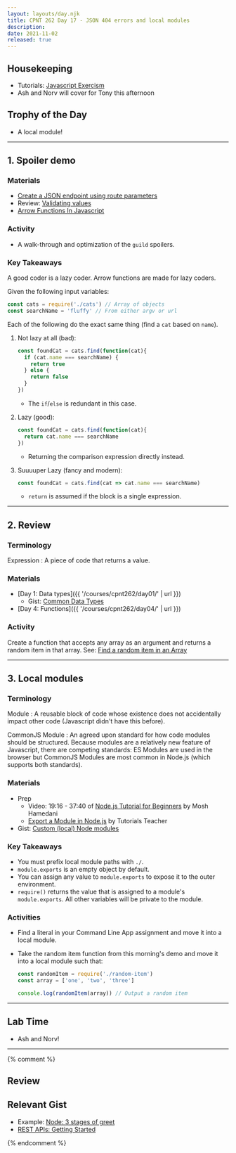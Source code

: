 ```yaml
---
layout: layouts/day.njk
title: CPNT 262 Day 17 - JSON 404 errors and local modules
description: 
date: 2021-11-02
released: true
---
```


## Housekeeping
- Tutorials: [Javascript Exercism](https://exercism.org/tracks/javascript)
- Ash and Norv will cover for Tony this afternoon

## Trophy of the Day
- A local module!

---

## 1. Spoiler demo
### Materials
- [Create a JSON endpoint using route parameters](https://gist.github.com/acidtone/f470990b7ebd01907a37118f200b17ab)
- Review: [Validating values](https://sait-wbdv.github.io/fall-2021/takeaways/js/variables-validating-types/)
- [Arrow Functions In Javascript](https://medium.com/@mandeepkaur1/arrow-functions-in-javascript-9254e41a80e3)

### Activity
- A walk-through and optimization of the `guild` spoilers.

### Key Takeaways
A good coder is a lazy coder. Arrow functions are made for lazy coders.

Given the following input variables:

```js
const cats = require('./cats') // Array of objects
const searchName = 'fluffy' // From either argv or url 
```

Each of the following do the exact same thing (find a `cat` based on `name`).

1. Not lazy at all (bad):

    ```js
    const foundCat = cats.find(function(cat){
      if (cat.name === searchName) {
        return true
      } else {
        return false
      }
    })
    ```

    - The `if`/`else` is redundant in this case.

2. Lazy (good):

    ```js
    const foundCat = cats.find(function(cat){
      return cat.name === searchName
    })
    ```
    
    - Returning the comparison expression directly instead.

3. Suuuuper Lazy (fancy and modern):

    ```js
    const foundCat = cats.find(cat => cat.name === searchName)
    ```

    - `return` is assumed if the block is a single expression.

---

## 2. Review
### Terminology
Expression
: A piece of code that returns a value.

### Materials
- [Day 1: Data types]({{ '/courses/cpnt262/day01/' | url }})
  - Gist: [Common Data Types](https://gist.github.com/acidtone/d85a9a0ba6bccfa73cfb269d65a25839)
- [Day 4: Functions]({{ '/courses/cpnt262/day04/' | url }})

### Activity
Create a function that accepts any array as an argument and returns a random item in that array. See: [Find a random item in an Array](https://gist.github.com/acidtone/2a3cac26a229aa95685e5cf6344f2e4e)

---

## 3. Local modules
### Terminology
Module
: A reusable block of code whose existence does not accidentally impact other code (Javascript didn't have this before).

CommonJS Module
: An agreed upon standard for how code modules should be structured. Because modules are a relatively new feature of Javascript, there are competing standards: ES Modules are used in the browser but CommonJS Modules are most common in Node.js (which supports both standards).

### Materials
- Prep
    - Video: 19:16 - 37:40 of [Node.js Tutorial for Beginners](https://youtu.be/TlB_eWDSMt4?t=1156) by Mosh Hamedani    
    - [Export a Module in Node.js](https://www.tutorialsteacher.com/nodejs/nodejs-module-exports) by Tutorials Teacher
- Gist: [Custom (local) Node modules](https://gist.github.com/acidtone/4dd61a189ef934a76df8efde14738dfe)

### Key Takeaways
- You must prefix local module paths with `./`.
- `module.exports` is an empty object by default.
- You can assign any value to `module.exports` to expose it to the outer environment.
- `require()` returns the value that is assigned to a module's `module.exports`. All other variables will be private to the module. 

### Activities
- Find a literal in your Command Line App assignment and move it into a local module.
- Take the random item function from this morning's demo and move it into a local module such that:

    ```js
    const randomItem = require('./random-item')
    const array = ['one', 'two', 'three']

    console.log(randomItem(array)) // Output a random item
    ```

---

## Lab Time
- Ash and Norv!

---

{% comment %}
## Review

## Relevant Gist


  - Example: [Node: 3 stages of greet](https://gist.github.com/acidtone/7ab0bd9d11f8d85a39fe185d2fb0a065)
- [REST APIs: Getting Started](https://gist.github.com/acidtone/55f3c53bab36a7a9f9927a96a2556025)

{% endcomment %}